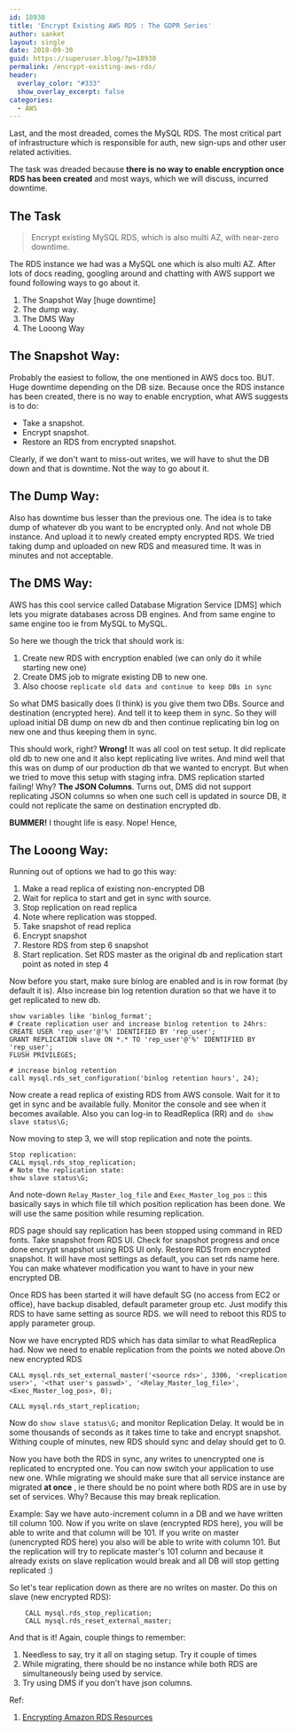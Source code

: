 ```yaml
---
id: 18930
title: 'Encrypt Existing AWS RDS : The GDPR Series'
author: sanket
layout: single
date: 2018-09-30
guid: https://superuser.blog/?p=18930
permalink: /encrypt-existing-aws-rds/
header:
  overlay_color: "#333"
  show_overlay_excerpt: false
categories:
  - AWS
---
```


Last, and the most dreaded, comes the MySQL RDS. The most critical part of infrastructure which is responsible for auth, new sign-ups and other user related activities.

The task was dreaded because **there is no way to enable encryption once RDS has been created** and most ways, which we will discuss, incurred downtime. 

## The Task
 > Encrypt existing MySQL RDS, which is also multi AZ, with near-zero downtime.

The RDS instance we had was a MySQL one which is also multi AZ. After lots of docs reading, googling around and chatting with AWS support we found following ways to go about it.
  1. The Snapshot Way [huge downtime]
  2. The dump way.
  2. The DMS Way
  3. The Looong Way

## The Snapshot Way:
Probably the easiest to follow, the one mentioned in AWS docs too. BUT. Huge downtime depending on the DB size. Because once the RDS instance has been created, there is no way to enable encryption, what AWS suggests is to do:
  - Take a snapshot.
  - Encrypt snapshot.
  - Restore an RDS from encrypted snapshot.

 Clearly, if we don't want to miss-out writes, we will have to shut the DB down and that is downtime. Not the way to go about it.

## The Dump Way:
Also has downtime bus lesser than the previous one. The idea is to take dump of whatever db you want to be encrypted only. And not whole DB instance. And upload it to newly created empty encrypted RDS. We tried taking dump and uploaded on new RDS and measured time. It was in minutes and not acceptable. 

## The DMS Way:
AWS has this cool service called Database Migration Service [DMS] which lets you migrate databases across DB engines. And from same engine to same engine too ie from MySQL to MySQL. 

So here we though the trick that should work is:
   1. Create new RDS with encryption enabled (we can only do it while starting new one)
   2. Create DMS job to migrate existing DB to new one.
   3. Also choose `replicate old data and continue to keep DBs in sync`

So what DMS basically does (I think) is you give them two DBs. Source and destination (encrypted here). And tell it to keep them in sync. So they will upload initial DB dump on new db and then continue replicating bin log on new one and thus keeping them in sync.

This should work, right? **Wrong!** It was all cool on test setup. It did replicate old db to new one and it also kept replicating live writes. And mind well that this was on dump of our production db that we wanted to encrypt. But when we tried to move this setup with staging infra. DMS replication started failing! Why? **The JSON Columns**. Turns out, DMS did not support replicating JSON columns so when one such cell is updated in source DB, it could not replicate the same on destination encrypted db.

**BUMMER!** I thought life is easy. Nope! Hence,

## The Looong Way:
Running out of options we had to go this way:
  1. Make a read replica of existing non-encrypted DB
  2. Wait for replica to start and get in sync with source.
  3. Stop replication on read replica
  4. Note where replication was stopped.
  5. Take snapshot of read replica
  6. Encrypt snapshot
  7. Restore RDS from step 6 snapshot
  8. Start replication. Set RDS master as the original db and replication start point as noted in step 4

Now before you start, make sure binlog are enabled and is in row format (by default it is). Also increase bin log retention duration so that we have it to get replicated to new db.

```
show variables like 'binlog_format';
# Create replication user and increase binlog retention to 24hrs:
CREATE USER 'rep_user'@'%' IDENTIFIED BY 'rep_user';
GRANT REPLICATION slave ON *.* TO 'rep_user'@'%' IDENTIFIED BY 'rep_user';
FLUSH PRIVILEGES;

# increase binlog retention
call mysql.rds_set_configuration('binlog retention hours', 24);
```

Now create a read replica of existing RDS from AWS console. Wait for it to get in sync and be available fully. Monitor the console and see when it becomes available. Also you can log-in to ReadReplica (RR) and `do show slave status\G;`

Now moving to step 3, we will stop replication and note the points.

```
Stop replication:
CALL mysql.rds_stop_replication;
# Note the replication state:
show slave status\G;
```

And note-down `Relay_Master_log_file` and `Exec_Master_log_pos` :: this basically says in which file till which position replication has been done. We will use the same position while resuming replication.

RDS page should say replication has been stopped using command in RED fonts. Take snapshot from RDS UI.
Check for snapshot progress and once done encrypt snapshot using RDS UI only. Restore RDS from encrypted snapshot. It will have most settings as default, you can set rds name here. You can make whatever modification you want to have in your new encrypted DB. 

Once RDS has been started it will have default SG (no access from EC2 or office), have backup disabled, default parameter group etc. Just modify this RDS to have same setting as source RDS. we will need to reboot this RDS to apply parameter group.

Now we have encrypted RDS which has data similar to what ReadReplica had. Now we need to enable replication from the points we noted above.On new encrypted RDS

```
CALL mysql.rds_set_external_master('<source rds>', 3306, '<replication user>', '<that user's passwd>', '<Relay_Master_log_file>', <Exec_Master_log_pos>, 0);

CALL mysql.rds_start_replication;
```


Now do `show slave status\G;` and monitor Replication Delay. It would be in some thousands of seconds as it takes time to take and encrypt snapshot. Withing couple of minutes, new RDS should sync and delay should get to 0.

Now you have both the RDS in sync, any writes to unencrypted one is replicated to encrypted one. You can now switch your application to use new one. While migrating we should make sure that all service instance are migrated **at once** , ie there should be no point where both RDS are in use by set of services. Why? Because this may break replication.

Example: Say we have auto-increment column in a DB and we have written till column 100. Now if you write on slave (encrypted RDS here), you will be able to write and that column will be 101. If you write on master (unencrypted RDS here) you also will be able to write with column 101. But the replication will try to replicate master's 101 column and because it already exists on slave replication would break and all DB will stop getting replicated :) 

So let's tear replication down as there are no writes on master. Do this on slave (new encrypted RDS):

```
	CALL mysql.rds_stop_replication;
	CALL mysql.rds_reset_external_master;
```


And that is it! Again, couple things to remember:
  1. Needless to say, try it all on staging setup. Try it couple of times 
  2. While migrating, there should be no instance while both RDS are simultaneously being used by service.
  3. Try using DMS if you don't have json columns.  


Ref:

1. [Encrypting Amazon RDS Resources](https://docs.aws.amazon.com/AmazonRDS/latest/UserGuide/Overview.Encryption.html)